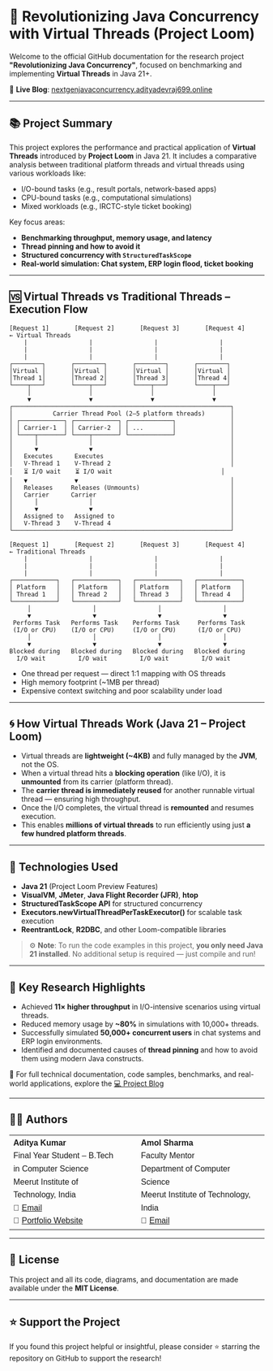 # 🚀 Revolutionizing Java Concurrency with Virtual Threads (Project Loom)

Welcome to the official GitHub documentation for the research project **"Revolutionizing Java Concurrency"**, focused on benchmarking and implementing **Virtual Threads** in Java 21+.

🔗 **Live Blog**: [nextgenjavaconcurrency.adityadevraj699.online](https://nextgenjavaconcurrency.adityadevraj699.online)

---

## 📚 Project Summary

This project explores the performance and practical application of **Virtual Threads** introduced by **Project Loom** in Java 21. It includes a comparative analysis between traditional platform threads and virtual threads using various workloads like:

* I/O-bound tasks (e.g., result portals, network-based apps)
* CPU-bound tasks (e.g., computational simulations)
* Mixed workloads (e.g., IRCTC-style ticket booking)

Key focus areas:

* **Benchmarking throughput, memory usage, and latency**
* **Thread pinning and how to avoid it**
* **Structured concurrency with `StructuredTaskScope`**
* **Real-world simulation: Chat system, ERP login flood, ticket booking**

---

## 🆚 Virtual Threads vs Traditional Threads – Execution Flow

```text
[Request 1]       [Request 2]       [Request 3]       [Request 4]        ← Virtual Threads
    |                 |                 |                 |
    |                 |                 |                 |
    |                 |                 |                 |
┌────────┐       ┌────────┐       ┌────────┐       ┌────────┐
│Virtual │       │Virtual │       │Virtual │       │Virtual │
│Thread 1│       │Thread 2│       │Thread 3│       │Thread 4│
└────┬───┘       └────┬───┘       └────┬───┘       └────┬───┘
     │                │                │                │
     ▼                ▼                ▼                ▼
┌────────────────────────────────────────────────────────────┐
│           Carrier Thread Pool (2–5 platform threads)       │
│ ┌────────────┐ ┌────────────┐ ┌────────────┐               │
│ │ Carrier-1  │ │ Carrier-2  │ │ ...        │               │
│ └────┬───────┘ └────┬───────┘ └────────────┘               │
│      │              │                                      │
│      ▼              ▼                                      │
│   Executes      Executes                                   │
│   V-Thread 1    V-Thread 2                                 │
│   ⏳ I/O wait    ⏳ I/O wait                              │
│   ▼             ▼                                          │
│   Releases     Releases (Unmounts)                         │
│   Carrier      Carrier                                     │
│      │              │                                      │
│      ▼              ▼                                      │
│   Assigned to   Assigned to                                │
│   V-Thread 3    V-Thread 4                                 │
└────────────────────────────────────────────────────────────┘

[Request 1]       [Request 2]       [Request 3]       [Request 4]        ← Traditional Threads
    |                 |                 |                 |
    |                 |                 |                 |
    |                 |                 |                 |
┌────────────┐   ┌────────────┐   ┌────────────┐   ┌────────────┐
│ Platform   │   │ Platform   │   │ Platform   │   │ Platform   │
│ Thread 1   │   │ Thread 2   │   │ Thread 3   │   │ Thread 4   │
└────────────┘   └────────────┘   └────────────┘   └────────────┘
     │                 │                 │                 │
     ▼                 ▼                 ▼                 ▼
 Performs Task   Performs Task    Performs Task     Performs Task
 (I/O or CPU)    (I/O or CPU)     (I/O or CPU)      (I/O or CPU)
     │                 │                 │                 │
     ▼                 ▼                 ▼                 ▼
Blocked during   Blocked during   Blocked during   Blocked during
  I/O wait         I/O wait         I/O wait         I/O wait
```

* One thread per request — direct 1:1 mapping with OS threads
* High memory footprint (\~1MB per thread)
* Expensive context switching and poor scalability under load

---

## 🌀 How Virtual Threads Work (Java 21 – Project Loom)

* Virtual threads are **lightweight (\~4KB)** and fully managed by the **JVM**, not the OS.
* When a virtual thread hits a **blocking operation** (like I/O), it is **unmounted** from its carrier (platform thread).
* The **carrier thread is immediately reused** for another runnable virtual thread — ensuring high throughput.
* Once the I/O completes, the virtual thread is **remounted** and resumes execution.
* This enables **millions of virtual threads** to run efficiently using just **a few hundred platform threads**.

---

## 🧪 Technologies Used

* **Java 21** (Project Loom Preview Features)
* **VisualVM**, **JMeter**, **Java Flight Recorder (JFR)**, **htop**
* **StructuredTaskScope API** for structured concurrency
* **Executors.newVirtualThreadPerTaskExecutor()** for scalable task execution
* **ReentrantLock**, **R2DBC**, and other Loom-compatible libraries

> ⚙️ **Note**:
> To run the code examples in this project, **you only need Java 21 installed**.
> No additional setup is required — just compile and run!

---

## 📝 Key Research Highlights

* Achieved **11× higher throughput** in I/O-intensive scenarios using virtual threads.
* Reduced memory usage by **\~80%** in simulations with 10,000+ threads.
* Successfully simulated **50,000+ concurrent users** in chat systems and ERP login environments.
* Identified and documented causes of **thread pinning** and how to avoid them using modern Java constructs.

📘 For full technical documentation, code samples, benchmarks, and real-world applications, explore the [💻 Project Blog](https://nextgenjavaconcurrency.adityadevraj699.online)

---

## 👨‍💻 Authors

<table>
  <tr>
    <td width="50%" valign="top" style="padding-right: 30px; font-family: sans-serif; line-height: 1.6;">
      <strong style="font-size: 16px;">Aditya Kumar</strong><br>
      Final Year Student – B.Tech in Computer Science<br>
      Meerut Institute of Technology, India<br>
      📧 <a href="mailto:aditya.kumar1.cs.2022@mitmeerut.ac.in" style="color: inherit;">Email</a><br>
      🔗 <a href="https://adityadevraj699.online" target="_blank" style="color: inherit;">Portfolio Website</a>
    </td>
    <td width="50%" valign="top" style="font-family: sans-serif; line-height: 1.6;">
      <strong style="font-size: 16px;">Amol Sharma</strong><br>
      Faculty Mentor<br>
      Department of Computer Science<br>
      Meerut Institute of Technology, India<br>
      📧 <a href="mailto:amol.sharma@mitmeerut.ac.in" style="color: inherit;">Email</a>
    </td>
  </tr>
</table>

---

## 📄 License

This project and all its code, diagrams, and documentation are made available under the **MIT License**.

---

## ⭐ Support the Project

If you found this project helpful or insightful, please consider ⭐ starring the repository on GitHub to support the research!
